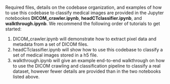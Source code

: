 
Required files, details on the codebase organization, and examples of how to use this codebase to classify medical images are provided in the Jupyter notebookes __DICOM_crawler.ipynb__, __headCTclassifier.ipynb__, and __walkthrough.ipynb__. We recommend the following order of tutorials to get started:

1. DICOM_crawler.ipynb will demonstrate how to extract pixel data and metadata from a set of DICOM files.
2. headCTclassifier.ipynb will show how to use this codebase to classify a set of medical images stored in a h5 file.
3. walkthrough.ipynb will give an example end-to-end walkthrough on how to use the DICOM crawling and classification pipeline to classify a real dataset, however fewer details are provided than in the two notebooks listed above.
